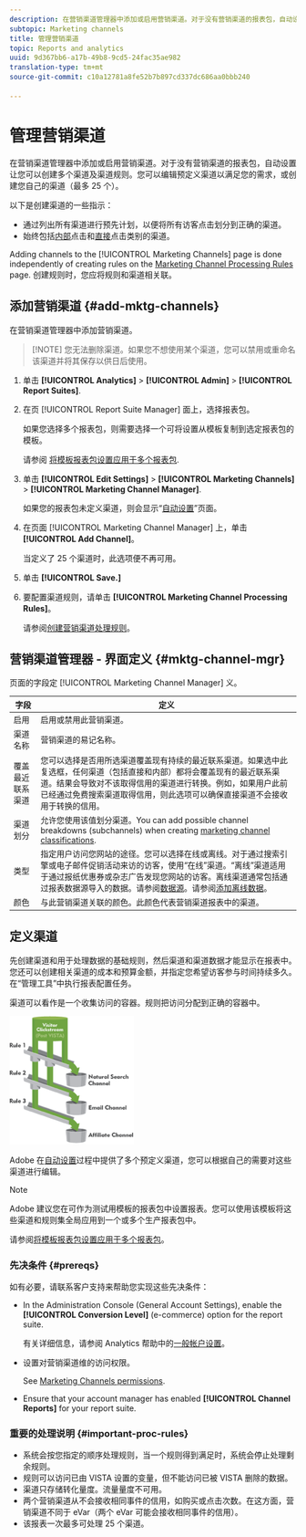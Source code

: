 ```yaml
---
description: 在营销渠道管理器中添加或启用营销渠道。对于没有营销渠道的报表包，自动设置让您可以创建多个渠道及渠道规则。您可以编辑预定义渠道以满足您的需求，或创建您自己的渠道（最多 25 个）。
subtopic: Marketing channels
title: 管理营销渠道
topic: Reports and analytics
uuid: 9d367bb6-a17b-49b8-9cd5-24fac35ae982
translation-type: tm+mt
source-git-commit: c10a12781a8fe52b7b897cd337dc686aa0bbb240

---
```



# 管理营销渠道

在营销渠道管理器中添加或启用营销渠道。对于没有营销渠道的报表包，自动设置让您可以创建多个渠道及渠道规则。您可以编辑预定义渠道以满足您的需求，或创建您自己的渠道（最多 25 个）。

以下是创建渠道的一些指示：

* 通过列出所有渠道进行预先计划，以便将所有访客点击划分到正确的渠道。
* 始终包括[内部](/help/components/c-marketing-channels/c-faq.md)点击和[直接](/help/components/c-marketing-channels/c-faq.md)点击类别的渠道。

Adding channels to the [!UICONTROL Marketing Channels] page is done independently of creating rules on the [Marketing Channel Processing Rules](/help/components/c-marketing-channels/c-rules.md) page. 创建规则时，您应将规则和渠道相关联。

## 添加营销渠道 {#add-mktg-channels}

在营销渠道管理器中添加营销渠道。

> [!NOTE] 您无法删除渠道。如果您不想使用某个渠道，您可以禁用或重命名该渠道并将其保存以供日后使用。

1. 单击 **[!UICONTROL Analytics]** > **[!UICONTROL Admin]** > **[!UICONTROL Report Suites]**.
1. 在页 [!UICONTROL Report Suite Manager] 面上，选择报表包。

   如果您选择多个报表包，则需要选择一个可将设置从模板复制到选定报表包的模板。

   请参阅 [将模板报表包设置应用于多个报表包](/help/components/c-marketing-channels/c-getting-started-mchannel.md).

1. 单击 **[!UICONTROL Edit Settings]** > **[!UICONTROL Marketing Channels]** > **[!UICONTROL Marketing Channel Manager]**.

   如果您的报表包未定义渠道，则会显示“[自动设置](/help/components/c-marketing-channels/c-getting-started-mchannel.md)”页面。

1. 在页面 [!UICONTROL Marketing Channel Manager] 上，单击 **[!UICONTROL Add Channel]**。

   当定义了 25 个渠道时，此选项便不再可用。

1. 单击 **[!UICONTROL Save.]**
1. 要配置渠道规则，请单击 **[!UICONTROL Marketing Channel Processing Rules]**。

   请参阅[创建营销渠道处理规则](/help/components/c-marketing-channels/c-rules.md)。

## 营销渠道管理器 - 界面定义 {#mktg-channel-mgr}

页面的字段定 [!UICONTROL Marketing Channel Manager] 义。

| 字段 | 定义 |
|--- |--- |
| 启用 | 启用或禁用此营销渠道。 |
| 渠道名称 | 营销渠道的易记名称。 |
| 覆盖最近联系渠道 | 您可以选择是否用所选渠道覆盖现有持续的最近联系渠道。如果选中此复选框，任何渠道（包括直接和内部）都将会覆盖现有的最近联系渠道。结果会导致对不该取得信用的渠道进行转换。例如，如果用户此前已经通过免费搜索渠道取得信用，则此选项可以确保直接渠道不会接收用于转换的信用。 |
| 渠道划分 | 允许您使用该值划分渠道。You can add possible channel breakdowns (subchannels) when creating [marketing channel classifications](/help/components/c-marketing-channels/classifictions-mchannel.md). |
| 类型 | 指定用户访问您网站的途径。您可以选择在线或离线。对于通过搜索引擎或电子邮件促销活动来访的访客，使用“在线”渠道。“离线”渠道适用于通过报纸优惠券或杂志广告发现您网站的访客。离线渠道通常包括通过报表数据源导入的数据。请参阅[数据源](https://docs.adobe.com/content/help/en/analytics/import/data-sources/datasrc-home.html)。请参阅[添加离线数据](/help/components/c-marketing-channels/c-getting-started-mchannel.md)。 |
| 颜色 | 与此营销渠道关联的颜色。此颜色代表营销渠道报表中的渠道。 |

## 定义渠道

先创建渠道和用于处理数据的基础规则，然后渠道和渠道数据才能显示在报表中。您还可以创建相关渠道的成本和预算金额，并指定您希望访客参与时间持续多久。在“管理工具”中执行报表配置任务。

渠道可以看作是一个收集访问的容器。规则把访问分配到正确的容器中。

![](assets/buckets_2.png)

Adobe 在[自动设置](/help/components/c-marketing-channels/c-getting-started-mchannel.md)过程中提供了多个预定义渠道，您可以根据自己的需要对这些渠道进行编辑。

>[!NOTE]
>
>Adobe 建议您在可作为测试用模板的报表包中设置报表。您可以使用该模板将这些渠道和规则集全局应用到一个或多个生产报表包中。
>
>请参阅[将模板报表包设置应用于多个报表包](/help/components/c-marketing-channels/c-getting-started-mchannel.md)。

### 先决条件 {#prereqs}

如有必要，请联系客户支持来帮助您实现这些先决条件：

* In the Administration Console (General Account Settings), enable the **[!UICONTROL Conversion Level]** (e-commerce) option for the report suite.

   有关详细信息，请参阅 Analytics 帮助中的[一般帐户设置](https://docs.adobe.com/content/help/en/analytics/admin/admin-tools/general-acct-settings-admin.html)。

* 设置对营销渠道维的访问权限。

   See [Marketing Channels permissions](/help/components/c-marketing-channels/c-channel-report-access.md).

* Ensure that your account manager has enabled **[!UICONTROL Channel Reports]** for your report suite.

### 重要的处理说明 {#important-proc-rules}

* 系统会按您指定的顺序处理规则，当一个规则得到满足时，系统会停止处理剩余规则。
* 规则可以访问已由 VISTA 设置的变量，但不能访问已被 VISTA 删除的数据。
* 渠道只存储转化量度。流量量度不可用。
* 两个营销渠道从不会接收相同事件的信用，如购买或点击次数。在这方面，营销渠道不同于 eVar（两个 eVar 可能会接收相同事件的信用）。
* 该报表一次最多可处理 25 个渠道。

